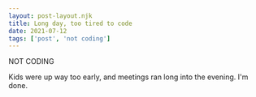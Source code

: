 ```yaml
---
layout: post-layout.njk
title: Long day, too tired to code
date: 2021-07-12
tags: ['post', 'not coding']
---
```

<!-- Excerpt Start -->
NOT CODING
<!-- Excerpt End -->

Kids were up way too early, and meetings ran long into the evening. I'm done.
